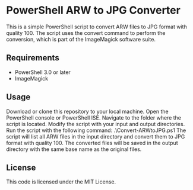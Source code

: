 # PowerShell ARW to JPG Converter
This is a simple PowerShell script to convert ARW files to JPG format with quality 100. The script uses the convert command to perform the conversion, which is part of the ImageMagick software suite.

## Requirements
- PowerShell 3.0 or later
- ImageMagick
## Usage
Download or clone this repository to your local machine.
Open the PowerShell console or PowerShell ISE.
Navigate to the folder where the script is located.
Modify the script with your input and output directories.
Run the script with the following command: .\Convert-ARWtoJPG.ps1
The script will list all ARW files in the input directory and convert them to JPG format with quality 100. The converted files will be saved in the output directory with the same base name as the original files.

## License
This code is licensed under the MIT License.
